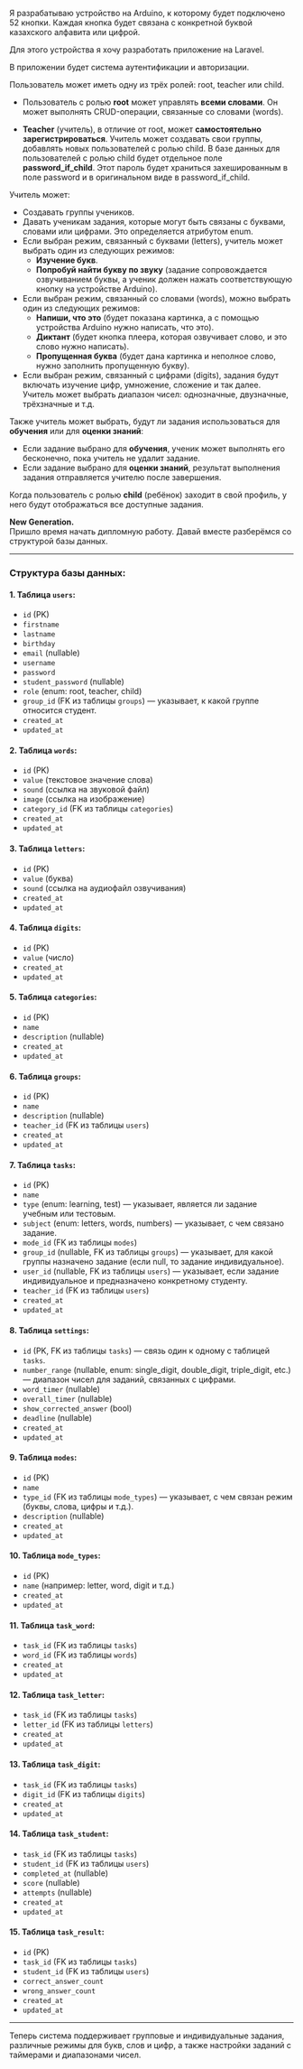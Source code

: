 Я разрабатываю устройство на Arduino, к которому будет подключено 52 кнопки. Каждая кнопка будет связана с конкретной буквой казахского алфавита или цифрой.

Для этого устройства я хочу разработать приложение на Laravel.

В приложении будет система аутентификации и авторизации.

Пользователь может иметь одну из трёх ролей: root, teacher или child.

- Пользователь с ролью **root** может управлять **всеми словами**. Он может выполнять CRUD-операции, связанные со словами (words).
  
- **Teacher** (учитель), в отличие от root, может **самостоятельно зарегистрироваться**. Учитель может создавать свои группы, добавлять новых пользователей с ролью child. В базе данных для пользователей с ролью child будет отдельное поле **password_if_child**. Этот пароль будет храниться захешированным в поле password и в оригинальном виде в password_if_child.

Учитель может:
  - Создавать группы учеников.
  - Давать ученикам задания, которые могут быть связаны с буквами, словами или цифрами. Это определяется атрибутом enum.
  - Если выбран режим, связанный с буквами (letters), учитель может выбрать один из следующих режимов:
    - **Изучение букв**.
    - **Попробуй найти букву по звуку** (задание сопровождается озвучиванием буквы, а ученик должен нажать соответствующую кнопку на устройстве Arduino).
  - Если выбран режим, связанный со словами (words), можно выбрать один из следующих режимов:
    - **Напиши, что это** (будет показана картинка, а с помощью устройства Arduino нужно написать, что это).
    - **Диктант** (будет кнопка плеера, которая озвучивает слово, и это слово нужно написать).
    - **Пропущенная буква** (будет дана картинка и неполное слово, нужно заполнить пропущенную букву).
  - Если выбран режим, связанный с цифрами (digits), задания будут включать изучение цифр, умножение, сложение и так далее. Учитель может выбрать диапазон чисел: однозначные, двузначные, трёхзначные и т.д.

Также учитель может выбрать, будут ли задания использоваться для **обучения** или для **оценки знаний**:
  - Если задание выбрано для **обучения**, ученик может выполнять его бесконечно, пока учитель не удалит задание.
  - Если задание выбрано для **оценки знаний**, результат выполнения задания отправляется учителю после завершения.

Когда пользователь с ролью **child** (ребёнок) заходит в свой профиль, у него будут отображаться все доступные задания.

**New Generation.**  
Пришло время начать дипломную работу. Давай вместе разберёмся со структурой базы данных.

---

### Структура базы данных:

#### 1. Таблица `users`:
- `id` (PK)
- `firstname`
- `lastname`
- `birthday`
- `email` (nullable)
- `username`
- `password`
- `student_password` (nullable)
- `role` (enum: root, teacher, child)
- `group_id` (FK из таблицы `groups`) — указывает, к какой группе относится студент.
- `created_at`
- `updated_at`

#### 2. Таблица `words`:
- `id` (PK)
- `value` (текстовое значение слова)
- `sound` (ссылка на звуковой файл)
- `image` (ссылка на изображение)
- `category_id` (FK из таблицы `categories`)
- `created_at`
- `updated_at`

#### 3. Таблица `letters`:
- `id` (PK)
- `value` (буква)
- `sound` (ссылка на аудиофайл озвучивания)
- `created_at`
- `updated_at`

#### 4. Таблица `digits`:
- `id` (PK)
- `value` (число)
- `created_at`
- `updated_at`

#### 5. Таблица `categories`:
- `id` (PK)
- `name`
- `description` (nullable)
- `created_at`
- `updated_at`

#### 6. Таблица `groups`:
- `id` (PK)
- `name`
- `description` (nullable)
- `teacher_id` (FK из таблицы `users`)
- `created_at`
- `updated_at`

#### 7. Таблица `tasks`:
- `id` (PK)
- `name`
- `type` (enum: learning, test) — указывает, является ли задание учебным или тестовым.
- `subject` (enum: letters, words, numbers) — указывает, с чем связано задание.
- `mode_id` (FK из таблицы `modes`)
- `group_id` (nullable, FK из таблицы `groups`) — указывает, для какой группы назначено задание (если null, то задание индивидуальное).
- `user_id` (nullable, FK из таблицы `users`) — указывает, если задание индивидуальное и предназначено конкретному студенту.
- `teacher_id` (FK из таблицы `users`)
- `created_at`
- `updated_at`

#### 8. Таблица `settings`:
- `id` (PK, FK из таблицы `tasks`) — связь один к одному с таблицей `tasks`.
- `number_range` (nullable, enum: single_digit, double_digit, triple_digit, etc.) — диапазон чисел для заданий, связанных с цифрами.
- `word_timer` (nullable)
- `overall_timer` (nullable)
- `show_corrected_answer` (bool)
- `deadline` (nullable)
- `created_at`
- `updated_at`

#### 9. Таблица `modes`:
- `id` (PK)
- `name`
- `type_id` (FK из таблицы `mode_types`) — указывает, с чем связан режим (буквы, слова, цифры и т.д.).
- `description` (nullable)
- `created_at`
- `updated_at`

#### 10. Таблица `mode_types`:
- `id` (PK)
- `name` (например: letter, word, digit и т.д.)
- `created_at`
- `updated_at`

#### 11. Таблица `task_word`:
- `task_id` (FK из таблицы `tasks`)
- `word_id` (FK из таблицы `words`)
- `created_at`
- `updated_at`

#### 12. Таблица `task_letter`:
- `task_id` (FK из таблицы `tasks`)
- `letter_id` (FK из таблицы `letters`)
- `created_at`
- `updated_at`

#### 13. Таблица `task_digit`:
- `task_id` (FK из таблицы `tasks`)
- `digit_id` (FK из таблицы `digits`)
- `created_at`
- `updated_at`

#### 14. Таблица `task_student`:
- `task_id` (FK из таблицы `tasks`)
- `student_id` (FK из таблицы `users`)
- `completed_at` (nullable)
- `score` (nullable)
- `attempts` (nullable)
- `created_at`
- `updated_at`

#### 15. Таблица `task_result`:
- `id` (PK)
- `task_id` (FK из таблицы `tasks`)
- `student_id` (FK из таблицы `users`)
- `correct_answer_count`
- `wrong_answer_count`
- `created_at`
- `updated_at`

---

Теперь система поддерживает групповые и индивидуальные задания, различные режимы для букв, слов и цифр, а также настройки заданий с таймерами и диапазонами чисел.